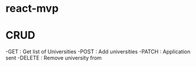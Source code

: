 # react-mvp

# CRUD
 
 -GET    : Get list of Universities
 -POST   : Add universities
 -PATCH  : Application sent
 -DELETE : Remove university from 